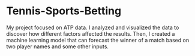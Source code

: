 # Tennis-Sports-Betting
My project focused on ATP data. I analyzed and visualized the data to discover how different factors affected the results. Then, I created a machine learning model that can forecast the winner of a match based on two player names and some other inputs.
